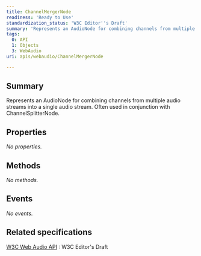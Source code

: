 ```yaml
---
title: ChannelMergerNode
readiness: 'Ready to Use'
standardization_status: 'W3C Editor''s Draft'
summary: 'Represents an AudioNode for combining channels from multiple audio streams into a single audio stream. Often used in conjunction with ChannelSplitterNode.'
tags:
  0: API
  1: Objects
  3: WebAudio
uri: apis/webaudio/ChannelMergerNode

---
```

## Summary

Represents an AudioNode for combining channels from multiple audio streams into a single audio stream. Often used in conjunction with ChannelSplitterNode.

## Properties

*No properties.*

## Methods

*No methods.*

## Events

*No events.*

## Related specifications

[W3C Web Audio API](http://webaudio.github.io/web-audio-api/)
:   W3C Editor's Draft
